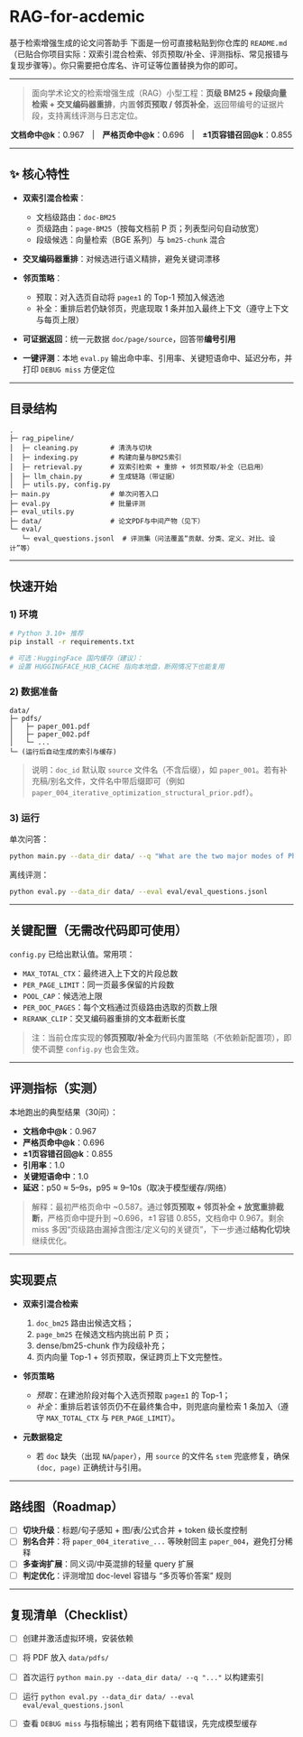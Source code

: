 # RAG-for-acdemic
基于检索增强生成的论文问答助手
下面是一份可直接粘贴到你仓库的 `README.md`（已贴合你项目实际：双索引混合检索、邻页预取/补全、评测指标、常见报错与复现步骤等）。你只需要把仓库名、许可证等位置替换为你的即可。

---


> 面向学术论文的检索增强生成（RAG）小型工程：**页级 BM25 + 段级向量检索 + 交叉编码器重排**，内置**邻页预取 / 邻页补全**，返回带编号的证据片段，支持离线评测与日志定位。

<p align="center">
  <b>文档命中@k</b>：0.967　|　<b>严格页命中@k</b>：0.696　|　<b>±1页容错召回@k</b>：0.855  
</p>

---

## ✨ 核心特性

* **双索引混合检索**：

  * 文档级路由：`doc-BM25`
  * 页级路由：`page-BM25`（按每文档前 P 页；列表型问句自动放宽）
  * 段级候选：向量检索（BGE 系列）与 `bm25-chunk` 混合
* **交叉编码器重排**：对候选进行语义精排，避免关键词漂移
* **邻页策略**：

  * 预取：对入选页自动将 `page±1` 的 Top-1 预加入候选池
  * 补全：重排后若仍缺邻页，兜底现取 1 条并加入最终上下文（遵守上下文与每页上限）
* **可证据返回**：统一元数据 `doc/page/source`，回答带**编号引用**
* **一键评测**：本地 `eval.py` 输出命中率、引用率、关键短语命中、延迟分布，并打印 `DEBUG miss` 方便定位

---

## 目录结构

```
.
├─ rag_pipeline/
│  ├─ cleaning.py        # 清洗与切块
│  ├─ indexing.py        # 构建向量与BM25索引
│  ├─ retrieval.py       # 双索引检索 + 重排 + 邻页预取/补全（已启用）
│  ├─ llm_chain.py       # 生成链路（带证据）
│  ├─ utils.py, config.py
├─ main.py               # 单次问答入口
├─ eval.py               # 批量评测
├─ eval_utils.py
├─ data/                 # 论文PDF与中间产物（见下）
└─ eval/
   └─ eval_questions.jsonl  # 评测集（问法覆盖“贡献、分类、定义、对比、设计”等）
```

---

## 快速开始

### 1) 环境

```bash
# Python 3.10+ 推荐
pip install -r requirements.txt

# 可选：HuggingFace 国内缓存（建议）：
# 设置 HUGGINGFACE_HUB_CACHE 指向本地盘，断网情况下也能复用
```

### 2) 数据准备

```
data/
├─ pdfs/
│   ├─ paper_001.pdf
│   ├─ paper_002.pdf
│   └─ ...
└─ (运行后自动生成的索引与缓存)
```

> 说明：`doc_id` 默认取 `source` 文件名（不含后缀），如 `paper_001`。若有补充稿/别名文件，文件名中带后缀即可（例如 `paper_004_iterative_optimization_structural_prior.pdf`）。

### 3) 运行

单次问答：

```bash
python main.py --data_dir data/ --q "What are the two major modes of Photoacoustic Tomography?"
```

离线评测：

```bash
python eval.py --data_dir data/ --eval eval/eval_questions.jsonl
```

---

## 关键配置（无需改代码即可使用）

`config.py` 已给出默认值。常用项：

* `MAX_TOTAL_CTX`：最终进入上下文的片段总数
* `PER_PAGE_LIMIT`：同一页最多保留的片段数
* `POOL_CAP`：候选池上限
* `PER_DOC_PAGES`：每个文档通过页级路由选取的页数上限
* `RERANK_CLIP`：交叉编码器重排的文本截断长度

> 注：当前仓库实现的**邻页预取/补全**为代码内置策略（不依赖新配置项），即使不调整 `config.py` 也会生效。

---

## 评测指标（实测）

本地跑出的典型结果（30问）：

* **文档命中@k**：0.967
* **严格页命中@k**：0.696
* **±1页容错召回@k**：0.855
* **引用率**：1.0
* **关键短语命中**：1.0
* **延迟**：p50 ≈ 5–9s，p95 ≈ 9–10s（取决于模型缓存/网络）

> 解释：最初严格页命中 ~0.587。通过**邻页预取 + 邻页补全 + 放宽重排截断**，严格页命中提升到 ~0.696，±1 容错 0.855，文档命中 0.967。剩余 miss 多因“页级路由漏掉含图注/定义句的关键页”，下一步通过**结构化切块**继续优化。

---

## 实现要点

* **双索引混合检索**

  1. `doc_bm25` 路由出候选文档；
  2. `page_bm25` 在候选文档内挑出前 P 页；
  3. dense/bm25-chunk 作为段级补充；
  4. 页内向量 Top-1 + 邻页预取，保证跨页上下文完整性。

* **邻页策略**

  * *预取*：在建池阶段对每个入选页预取 `page±1` 的 Top-1；
  * *补全*：重排后若该邻页仍不在最终集合中，则兜底向量检索 1 条加入（遵守 `MAX_TOTAL_CTX` 与 `PER_PAGE_LIMIT`）。

* **元数据稳定**

  * 若 `doc` 缺失（出现 `NA`/`paper`），用 `source` 的文件名 `stem` 兜底修复，确保 `(doc, page)` 正确统计与引用。

---


## 路线图（Roadmap）

* [ ] **切块升级**：标题/句子感知 + 图/表/公式合并 + token 级长度控制
* [ ] **别名合并**：将 `paper_004_iterative_...` 等映射回主 `paper_004`，避免打分稀释
* [ ] **多查询扩展**：同义词/中英混排的轻量 query 扩展
* [ ] **判定优化**：评测增加 doc-level 容错与 “多页等价答案” 规则

---

## 复现清单（Checklist）

* [ ] 创建并激活虚拟环境，安装依赖
* [ ] 将 PDF 放入 `data/pdfs/`
* [ ] 首次运行 `python main.py --data_dir data/ --q "..."` 以构建索引
* [ ] 运行 `python eval.py --data_dir data/ --eval eval/eval_questions.jsonl`
* [ ] 查看 `DEBUG miss` 与指标输出；若有网络下载错误，先完成模型缓存


